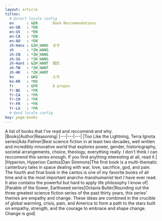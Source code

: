 ```yaml
---
layout: article
titles:
  # @start locale config
  en      : &EN       Book Reccomendations
  en-GB   : *EN
  en-US   : *EN
  en-CA   : *EN
  en-AU   : *EN
  zh-Hans : &ZH_HANS  关于
  zh      : *ZH_HANS
  zh-CN   : *ZH_HANS
  zh-SG   : *ZH_HANS
  zh-Hant : &ZH_HANT  關於
  zh-TW   : *ZH_HANT
  zh-HK   : *ZH_HANT
  ko      : &KO       소개
  ko-KR   : *KO
  fr      : &FR       À propos
  fr-BE   : *FR
  fr-CA   : *FR
  fr-CH   : *FR
  fr-FR   : *FR
  fr-LU   : *FR
  # @end locale config
key: page-books
---
```

A list of books that I've read and reccomend and why.
|Books|Author|Reasoning|
|---|---|---|
|Too Like the Lightning, Terra Ignota series|Ada Palmer|Best science fiction in at least two decades, well written and incredibly innovative world that explores power, gender, historiography, societal arrangements, choice, theology, everything really. I don't think I can reccomend this series enough. If you find anything interesting at all, read it.|
|Hyperion, Hyperion Cantos|Dan Simmons|The first book is a multi-thematic canterbury tales in space dealing with war, love, sacrifice, god, and pain. The fourth and final book in the cantos is one of my favorite books of all time and is the most important anarcho-transhumanist text I have ever read. It also contains the powerful but hard to apply life philosophy I know of|
|Parable of the Sower, Earthseed series|Octavia Butler|Rounding out the three greatest science fiction series of the past thirty years, this series' themes are empathy and change. These ideas are combined in the crucible of global warming, crisis, pain, and America to form a path to the stars built on empathy, strength, and the courage to embrace and shape change. Change is god|
